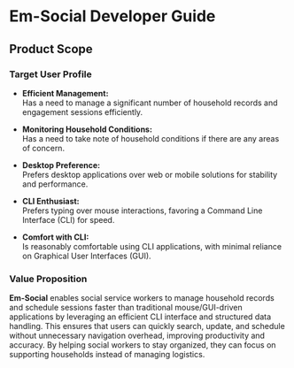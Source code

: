 # Em-Social Developer Guide

## Product Scope

### Target User Profile

- **Efficient Management:**  
  Has a need to manage a significant number of household records and engagement sessions efficiently.

- **Monitoring Household Conditions:**  
  Has a need to take note of household conditions if there are any areas of concern.

- **Desktop Preference:**  
  Prefers desktop applications over web or mobile solutions for stability and performance.

- **CLI Enthusiast:**  
  Prefers typing over mouse interactions, favoring a Command Line Interface (CLI) for speed.

- **Comfort with CLI:**  
  Is reasonably comfortable using CLI applications, with minimal reliance on Graphical User Interfaces (GUI).

### Value Proposition

**Em-Social** enables social service workers to manage household records and schedule sessions faster than traditional mouse/GUI-driven applications by leveraging an efficient CLI interface and structured data handling. This ensures that users can quickly search, update, and schedule without unnecessary navigation overhead, improving productivity and accuracy. By helping social workers to stay organized, they can focus on supporting households instead of managing logistics.





